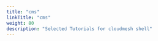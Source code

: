 ```yaml
---
title: "cms"
linkTitle: "cms"
weight: 80
description: "Selected Tutorials for cloudmesh shell"
---
```

